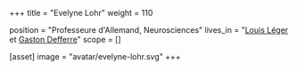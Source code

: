 +++
title = "Evelyne Lohr"
weight = 110

position = "Professeure d'Allemand, Neurosciences"
lives_in = "[Louis Léger](/sites/louis-leger) et [Gaston Defferre](/sites/gaston-defferre)"
scope = []

[asset]
  image = "avatar/evelyne-lohr.svg"
+++

<!-- [En savoir plus...](/about-list/sophie-jalon) -->
